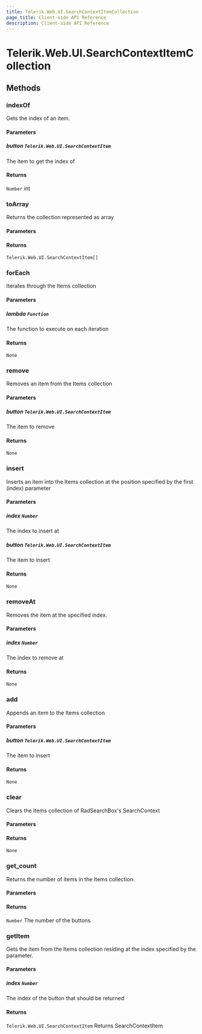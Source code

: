 ```yaml
---
title: Telerik.Web.UI.SearchContextItemCollection
page_title: Client-side API Reference
description: Client-side API Reference
---
```


# Telerik.Web.UI.SearchContextItemCollection

## Methods

### indexOf

Gets the index of an item.

#### Parameters

##### button `Telerik.Web.UI.SearchContextItem`

The item to get the index of

#### Returns

`Number` int

### toArray

Returns the collection represented as array

#### Parameters

#### Returns

`Telerik.Web.UI.SearchContextItem[]` 

### forEach

Iterates through the Items collection

#### Parameters

##### lambda `Function`

The function to execute on each iteration

#### Returns

`None` 

### remove

Removes an item from the Items collection

#### Parameters

##### button `Telerik.Web.UI.SearchContextItem`

The item to remove

#### Returns

`None` 

### insert

Inserts an item into the Items collection at the position specified by the first (index) parameter

#### Parameters

##### index `Number`

The index to insert at

##### button `Telerik.Web.UI.SearchContextItem`

The item to insert

#### Returns

`None` 

### removeAt

Removes the item at the specified index.

#### Parameters

##### index `Number`

The index to remove at

#### Returns

`None` 

### add

Appends an item to the Items collection

#### Parameters

##### button `Telerik.Web.UI.SearchContextItem`

The item to insert

#### Returns

`None` 

### clear

Clears the Items collection of RadSearchBox's SearchContext

#### Parameters

#### Returns

`None` 

### get_count

Returns the number of items in the Items collection.

#### Parameters

#### Returns

`Number` The number of the buttons

### getItem

Gets the item from the Items collection residing at the index specified by the parameter.

#### Parameters

##### index `Number`

The index of the button that should be returned

#### Returns

`Telerik.Web.UI.SearchContextItem` Returns SearchContextItem

